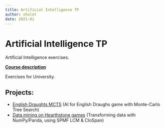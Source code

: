 ```yaml
---
title: Artificial Intelligence TP
author: vhulot
date: 2021-01
---
```


# Artificial Intelligence TP

Artificial Intelligence exercises.

[**Course description**](https://istic.univ-rennes1.fr/ue-ia)

Exercises for University.

## Projects:

- [English Draughts MCTS](https://github.com/Siriusval/EnglishDraughtsMcts) (AI for English Draughs game with Monte-Carlo Tree Search)
- [Data mining on Hearthstone games](TP2_HS) (Transforming data with NumPy/Panda, using SPMF LCM & CloSpan)
